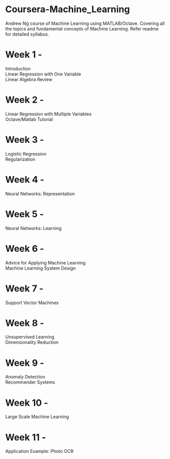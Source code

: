 # Coursera-Machine_Learning
Andrew Ng course of Machine Learning using MATLAB/Octave. Covering all the topics and fundamental concepts of Machine Learning. Refer readme for detailed syllabus.

# Week 1 - 
Introduction  
Linear Regression with One Variable  
Linear Algebra Review  

# Week 2 - 
Linear Regression with Multiple Variables  
Octave/Matlab Tutorial  

# Week 3 - 
Logistic Regression  
Regularization  

# Week 4 - 
Neural Networks: Representation  

# Week 5 - 
Neural Networks: Learning  

# Week 6 - 
Advice for Applying Machine Learning  
Machine Learning System Design  

# Week 7 - 
Support Vector Machines  

# Week 8 - 
Unsupervised Learning  
Dimensionality Reduction  

# Week 9 - 
Anomaly Detection  
Recommender Systems  

# Week 10 - 
Large Scale Machine Learning  

# Week 11 - 
Application Example: Photo OCR  
